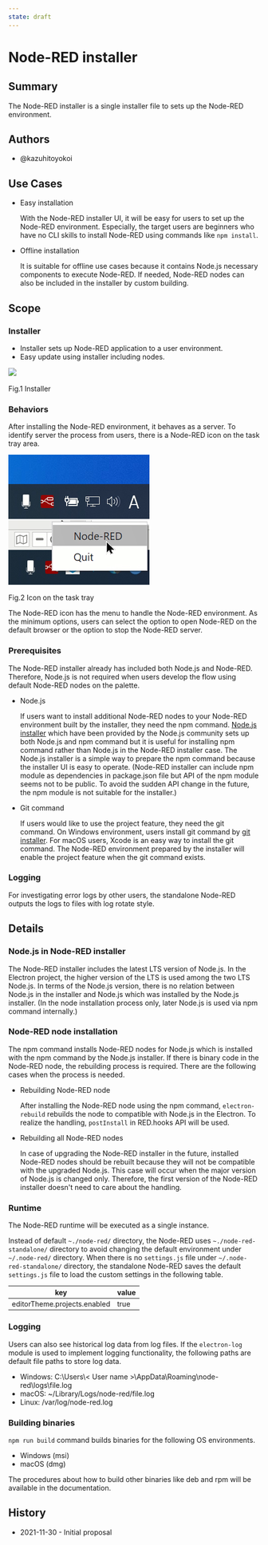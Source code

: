 ```yaml
---
state: draft
---
```


# Node-RED installer

## Summary

The Node-RED installer is a single installer file to sets up the Node-RED environment.

## Authors

 - @kazuhitoyokoi

## Use Cases

  - Easy installation

    With the Node-RED installer UI, it will be easy for users to set up the Node-RED environment.
    Especially, the target users are beginners who have no CLI skills to install Node-RED using commands like `npm install`.

  - Offline installation

    It is suitable for offline use cases because it contains Node.js necessary components to execute Node-RED.
    If needed, Node-RED nodes can also be included in the installer by custom building.

##  Scope

### Installer
- Installer sets up Node-RED application to a user environment.
- Easy update using installer including nodes.

<img src='installer.png' width='400'>

Fig.1 Installer

### Behaviors

After installing the Node-RED environment, it behaves as a server.
To identify server the process from users, there is a Node-RED icon on the task tray area.

<img src='trayicon.png'> <img src='trayicon2.png'>

Fig.2 Icon on the task tray

The Node-RED icon has the menu to handle the Node-RED environment.
As the minimum options, users can select the option to open Node-RED on the default browser or the option to stop the Node-RED server.

### Prerequisites
  The Node-RED installer already has included both Node.js and Node-RED.
  Therefore, Node.js is not required when users develop the flow using default Node-RED nodes on the palette.

- Node.js

  If users want to install additional Node-RED nodes to your Node-RED environment built by the installer, they need the npm command.
  [Node.js installer](https://nodejs.org/) which have been provided by the Node.js community sets up both Node.js and npm command but it is useful for installing npm command rather than Node.js in the Node-RED installer case.
  The Node.js installer is a simple way to prepare the npm command because the installer UI is easy to operate.
  (Node-RED installer can include npm module as dependencies in package.json file but API of the npm module seems not to be public.
  To avoid the sudden API change in the future, the npm module is not suitable for the installer.)

- Git command

  If users would like to use the project feature, they need the git command.
  On Windows environment, users install git command by [git installer](https://git-scm.com/).
  For macOS users, Xcode is an easy way to install the git command.
  The Node-RED environment prepared by the installer will enable the project feature when the git command exists.

### Logging
  For investigating error logs by other users, the standalone Node-RED outputs the logs to files with log rotate style.

## Details
### Node.js in Node-RED installer
  The Node-RED installer includes the latest LTS version of Node.js.
  In the Electron project, the higher version of the LTS is used among the two LTS Node.js.
  In terms of the Node.js version, there is no relation between Node.js in the installer and Node.js which was installed by the Node.js installer.
  (In the node installation process only, later Node.js is used via npm command internally.)

### Node-RED node installation
  The npm command installs Node-RED nodes for Node.js which is installed with the npm command by the Node.js installer.
  If there is binary code in the Node-RED node, the rebuilding process is required.
  There are the following cases when the process is needed.

  - Rebuilding Node-RED node

    After installing the Node-RED node using the npm command, `electron-rebuild` rebuilds the node to compatible with Node.js in the Electron.
    To realize the handling,  `postInstall` in RED.hooks API will be used.

  - Rebuilding all Node-RED nodes

    In case of upgrading the Node-RED installer in the future, installed Node-RED nodes should be rebuilt because they will not be compatible with the upgraded Node.js.
    This case will occur when the major version of Node.js is changed only.
    Therefore, the first version of the Node-RED installer doesn't need to care about the handling.

### Runtime
  The Node-RED runtime will be executed as a single instance.

  Instead of default `~./node-red/` directory, the Node-RED uses `~./node-red-standalone/` directory to avoid changing the default environment under `~/.node-red/` directory. 
  When there is no `settings.js` file under `~/.node-red-standalone/` directory, the standalone Node-RED saves the default `settings.js` file to load the custom settings in the following table.

  | key                          | value |
  | ---------------------------- | ----- |
  | editorTheme.projects.enabled | true  |

### Logging
  Users can also see historical log data from log files.
  If the `electron-log` module is used to implement logging functionality, the following paths are default file paths to store log data.

  - Windows: C:\Users\\< User name >\AppData\Roaming\node-red\logs\file.log
  - macOS: ~/Library/Logs/node-red/file.log
  - Linux: /var/log/node-red.log

### Building binaries
  `npm run build` command builds binaries for the following OS environments.

  - Windows (msi)
  - macOS (dmg)

  The procedures about how to build other binaries like deb and rpm will be available in the documentation.

## History

  - 2021-11-30 - Initial proposal
